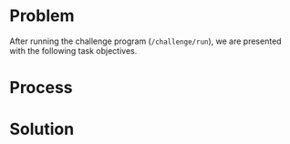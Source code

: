 # Problem
After running the challenge program (`/challenge/run`), we are presented with the following task objectives.

# Process

# Solution